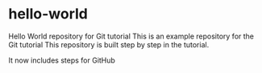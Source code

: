 # hello-world
Hello World repository for Git tutorial
This is an example repository for the Git tutorial
This repository is built step by step in the tutorial.

It now includes steps for GitHub

